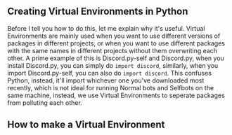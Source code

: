 Creating Virtual Environments in Python
----------------------
Before I tell you how to do this, let me explain why it's useful. Virtual Environments are mainly used when you want to use different versions of packages in different projects, or when you want to use different packages with the same names in different projects without them overwriting each other. A prime example of this is Discord.py-self and Discord.py, when you install Discord.py, you can simply do `import discord`, similarly, when you import Discord.py-self, you can also do `import discord`. This confuses Python, instead, it'll import whichever one you've downloaded most recently, which is not ideal for running Normal bots and Selfbots on the same machine, instead, we use Virtual Environments to seperate packages from polluting each other.

## How to make a Virtual Environment
